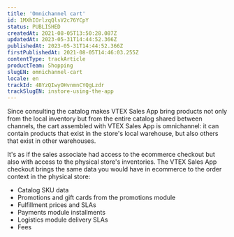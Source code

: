 ```yaml
---
title: 'Omnichannel cart'
id: 1MXhIOrlzqQlsV2c76YCpY
status: PUBLISHED
createdAt: 2021-08-05T13:50:28.087Z
updatedAt: 2023-05-31T14:44:52.366Z
publishedAt: 2023-05-31T14:44:52.366Z
firstPublishedAt: 2021-08-05T14:46:03.255Z
contentType: trackArticle
productTeam: Shopping
slugEN: omnichannel-cart
locale: en
trackId: 4BYzQIwyOHvnmnCYQgLzdr
trackSlugEN: instore-using-the-app
---
```


Since consulting the catalog makes VTEX Sales App bring products not only from the local inventory but from the entire catalog shared between channels, the cart assembled with VTEX Sales App is omnichannel: it can contain products that exist in the store's local warehouse, but also others that exist in other warehouses.

It's as if the sales associate had access to the ecommerce checkout but also with access to the physical store's inventories. The VTEX Sales App checkout brings the same data you would have in ecommerce to the order context in the physical store:

- Catalog SKU data
- Promotions and gift cards from the promotions module
- Fulfillment prices and SLAs
- Payments module installments
- Logistics module delivery SLAs
- Fees
